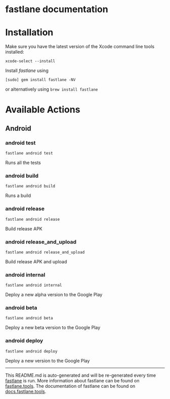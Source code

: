 fastlane documentation
================
# Installation

Make sure you have the latest version of the Xcode command line tools installed:

```
xcode-select --install
```

Install _fastlane_ using
```
[sudo] gem install fastlane -NV
```
or alternatively using `brew install fastlane`

# Available Actions
## Android
### android test
```
fastlane android test
```
Runs all the tests
### android build
```
fastlane android build
```
Runs a build
### android release
```
fastlane android release
```
Build release APK
### android release_and_upload
```
fastlane android release_and_upload
```
Build release APK and upload
### android internal
```
fastlane android internal
```
Deploy a new alpha version to the Google Play
### android beta
```
fastlane android beta
```
Deploy a new beta version to the Google Play
### android deploy
```
fastlane android deploy
```
Deploy a new version to the Google Play

----

This README.md is auto-generated and will be re-generated every time [fastlane](https://fastlane.tools) is run.
More information about fastlane can be found on [fastlane.tools](https://fastlane.tools).
The documentation of fastlane can be found on [docs.fastlane.tools](https://docs.fastlane.tools).
